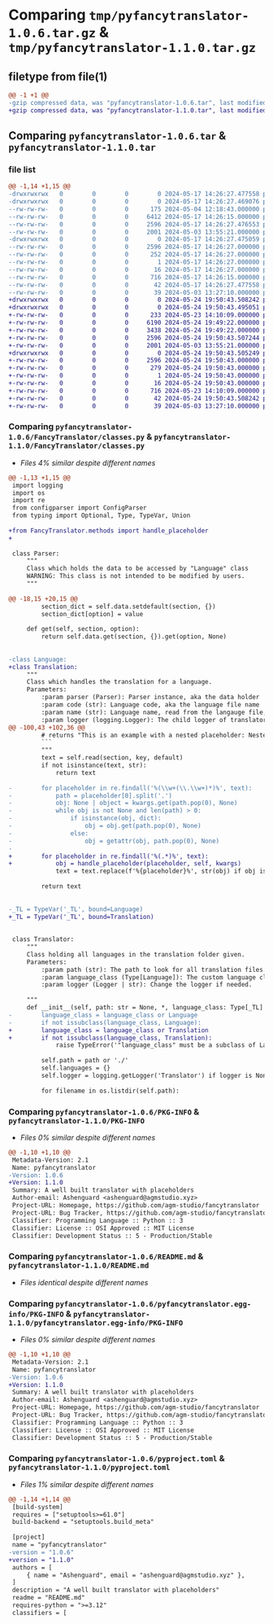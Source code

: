 # Comparing `tmp/pyfancytranslator-1.0.6.tar.gz` & `tmp/pyfancytranslator-1.1.0.tar.gz`

## filetype from file(1)

```diff
@@ -1 +1 @@
-gzip compressed data, was "pyfancytranslator-1.0.6.tar", last modified: Fri May 17 14:26:27 2024, max compression
+gzip compressed data, was "pyfancytranslator-1.1.0.tar", last modified: Fri May 24 19:50:43 2024, max compression
```

## Comparing `pyfancytranslator-1.0.6.tar` & `pyfancytranslator-1.1.0.tar`

### file list

```diff
@@ -1,14 +1,15 @@
-drwxrwxrwx   0        0        0        0 2024-05-17 14:26:27.477558 pyfancytranslator-1.0.6/
-drwxrwxrwx   0        0        0        0 2024-05-17 14:26:27.469076 pyfancytranslator-1.0.6/FancyTranslator/
--rw-rw-rw-   0        0        0      175 2024-05-04 12:18:43.000000 pyfancytranslator-1.0.6/FancyTranslator/__init__.py
--rw-rw-rw-   0        0        0     6412 2024-05-17 14:26:15.000000 pyfancytranslator-1.0.6/FancyTranslator/classes.py
--rw-rw-rw-   0        0        0     2596 2024-05-17 14:26:27.476553 pyfancytranslator-1.0.6/PKG-INFO
--rw-rw-rw-   0        0        0     2001 2024-05-03 13:55:21.000000 pyfancytranslator-1.0.6/README.md
-drwxrwxrwx   0        0        0        0 2024-05-17 14:26:27.475059 pyfancytranslator-1.0.6/pyfancytranslator.egg-info/
--rw-rw-rw-   0        0        0     2596 2024-05-17 14:26:27.000000 pyfancytranslator-1.0.6/pyfancytranslator.egg-info/PKG-INFO
--rw-rw-rw-   0        0        0      252 2024-05-17 14:26:27.000000 pyfancytranslator-1.0.6/pyfancytranslator.egg-info/SOURCES.txt
--rw-rw-rw-   0        0        0        1 2024-05-17 14:26:27.000000 pyfancytranslator-1.0.6/pyfancytranslator.egg-info/dependency_links.txt
--rw-rw-rw-   0        0        0       16 2024-05-17 14:26:27.000000 pyfancytranslator-1.0.6/pyfancytranslator.egg-info/top_level.txt
--rw-rw-rw-   0        0        0      716 2024-05-17 14:26:15.000000 pyfancytranslator-1.0.6/pyproject.toml
--rw-rw-rw-   0        0        0       42 2024-05-17 14:26:27.477558 pyfancytranslator-1.0.6/setup.cfg
--rw-rw-rw-   0        0        0       39 2024-05-03 13:27:10.000000 pyfancytranslator-1.0.6/setup.py
+drwxrwxrwx   0        0        0        0 2024-05-24 19:50:43.508242 pyfancytranslator-1.1.0/
+drwxrwxrwx   0        0        0        0 2024-05-24 19:50:43.495051 pyfancytranslator-1.1.0/FancyTranslator/
+-rw-rw-rw-   0        0        0      233 2024-05-23 14:10:09.000000 pyfancytranslator-1.1.0/FancyTranslator/__init__.py
+-rw-rw-rw-   0        0        0     6190 2024-05-24 19:49:22.000000 pyfancytranslator-1.1.0/FancyTranslator/classes.py
+-rw-rw-rw-   0        0        0     3438 2024-05-24 19:49:22.000000 pyfancytranslator-1.1.0/FancyTranslator/methods.py
+-rw-rw-rw-   0        0        0     2596 2024-05-24 19:50:43.507244 pyfancytranslator-1.1.0/PKG-INFO
+-rw-rw-rw-   0        0        0     2001 2024-05-03 13:55:21.000000 pyfancytranslator-1.1.0/README.md
+drwxrwxrwx   0        0        0        0 2024-05-24 19:50:43.505249 pyfancytranslator-1.1.0/pyfancytranslator.egg-info/
+-rw-rw-rw-   0        0        0     2596 2024-05-24 19:50:43.000000 pyfancytranslator-1.1.0/pyfancytranslator.egg-info/PKG-INFO
+-rw-rw-rw-   0        0        0      279 2024-05-24 19:50:43.000000 pyfancytranslator-1.1.0/pyfancytranslator.egg-info/SOURCES.txt
+-rw-rw-rw-   0        0        0        1 2024-05-24 19:50:43.000000 pyfancytranslator-1.1.0/pyfancytranslator.egg-info/dependency_links.txt
+-rw-rw-rw-   0        0        0       16 2024-05-24 19:50:43.000000 pyfancytranslator-1.1.0/pyfancytranslator.egg-info/top_level.txt
+-rw-rw-rw-   0        0        0      716 2024-05-23 14:10:09.000000 pyfancytranslator-1.1.0/pyproject.toml
+-rw-rw-rw-   0        0        0       42 2024-05-24 19:50:43.508242 pyfancytranslator-1.1.0/setup.cfg
+-rw-rw-rw-   0        0        0       39 2024-05-03 13:27:10.000000 pyfancytranslator-1.1.0/setup.py
```

### Comparing `pyfancytranslator-1.0.6/FancyTranslator/classes.py` & `pyfancytranslator-1.1.0/FancyTranslator/classes.py`

 * *Files 4% similar despite different names*

```diff
@@ -1,13 +1,15 @@
 import logging
 import os
 import re
 from configparser import ConfigParser
 from typing import Optional, Type, TypeVar, Union
 
+from FancyTranslator.methods import handle_placeholder
+
 
 class Parser:
     """
     Class which holds the data to be accessed by "Language" class
     WARNING: This class is not intended to be modified by users.
     """
 
@@ -18,15 +20,15 @@
         section_dict = self.data.setdefault(section, {})
         section_dict[option] = value
 
     def get(self, section, option):
         return self.data.get(section, {}).get(option, None)
 
 
-class Language:
+class Translation:
     """
     Class which handles the translation for a language.
     Parameters:
         :param parser (Parser): Parser instance, aka the data holder
         :param code (str): Language code, aka the language file name
         :param name (str): Language name, read from the langauge file, section "Translation", key "name"
         :param logger (logging.Logger): The child logger of translator logger for this language
@@ -100,43 +102,36 @@
         # returns "This is an example with a nested placeholder: Nested"
         ```
         """
         text = self.read(section, key, default)
         if not isinstance(text, str):
             return text
 
-        for placeholder in re.findall('%(\\w+(\\.\\w+)*)%', text):
-            path = placeholder[0].split('.')
-            obj: None | object = kwargs.get(path.pop(0), None)
-            while obj is not None and len(path) > 0:
-                if isinstance(obj, dict):
-                    obj = obj.get(path.pop(0), None)
-                else:
-                    obj = getattr(obj, path.pop(0), None)
-
+        for placeholder in re.findall('%(.*)%', text):
+            obj = handle_placeholder(placeholder, self, kwargs)
             text = text.replace(f'%{placeholder}%', str(obj) if obj is not None else f'None({placeholder})')
 
         return text
 
 
-_TL = TypeVar('_TL', bound=Language)
+_TL = TypeVar('_TL', bound=Translation)
 
 
 class Translator:
     """
     Class holding all languages in the translation folder given.
     Parameters:
         :param path (str): The path to look for all translation files. Does not support nested folders.
         :param language_class (Type[Language]): The custom language class if needed.
         :param logger (Logger | str): Change the logger if needed.
 
     """
     def __init__(self, path: str = None, *, language_class: Type[_TL] = None, logger: Union[logging.Logger, str] = None):
-        language_class = language_class or Language
-        if not issubclass(language_class, Language):
+        language_class = language_class or Translation
+        if not issubclass(language_class, Translation):
             raise TypeError('"language_class" must be a subclass of Language')
 
         self.path = path or './'
         self.languages = {}
         self.logger = logging.getLogger('Translator') if logger is None else logging.getLogger(logger) if isinstance(logger, str) else logger
 
         for filename in os.listdir(self.path):
```

### Comparing `pyfancytranslator-1.0.6/PKG-INFO` & `pyfancytranslator-1.1.0/PKG-INFO`

 * *Files 0% similar despite different names*

```diff
@@ -1,10 +1,10 @@
 Metadata-Version: 2.1
 Name: pyfancytranslator
-Version: 1.0.6
+Version: 1.1.0
 Summary: A well built translator with placeholders
 Author-email: Ashenguard <ashenguard@agmstudio.xyz>
 Project-URL: Homepage, https://github.com/agm-studio/fancytranslator
 Project-URL: Bug Tracker, https://github.com/agm-studio/fancytranslator/issues
 Classifier: Programming Language :: Python :: 3
 Classifier: License :: OSI Approved :: MIT License
 Classifier: Development Status :: 5 - Production/Stable
```

### Comparing `pyfancytranslator-1.0.6/README.md` & `pyfancytranslator-1.1.0/README.md`

 * *Files identical despite different names*

### Comparing `pyfancytranslator-1.0.6/pyfancytranslator.egg-info/PKG-INFO` & `pyfancytranslator-1.1.0/pyfancytranslator.egg-info/PKG-INFO`

 * *Files 0% similar despite different names*

```diff
@@ -1,10 +1,10 @@
 Metadata-Version: 2.1
 Name: pyfancytranslator
-Version: 1.0.6
+Version: 1.1.0
 Summary: A well built translator with placeholders
 Author-email: Ashenguard <ashenguard@agmstudio.xyz>
 Project-URL: Homepage, https://github.com/agm-studio/fancytranslator
 Project-URL: Bug Tracker, https://github.com/agm-studio/fancytranslator/issues
 Classifier: Programming Language :: Python :: 3
 Classifier: License :: OSI Approved :: MIT License
 Classifier: Development Status :: 5 - Production/Stable
```

### Comparing `pyfancytranslator-1.0.6/pyproject.toml` & `pyfancytranslator-1.1.0/pyproject.toml`

 * *Files 1% similar despite different names*

```diff
@@ -1,14 +1,14 @@
 [build-system]
 requires = ["setuptools>=61.0"]
 build-backend = "setuptools.build_meta"
 
 [project]
 name = "pyfancytranslator"
-version = "1.0.6"
+version = "1.1.0"
 authors = [
     { name = "Ashenguard", email = "ashenguard@agmstudio.xyz" },
 ]
 description = "A well built translator with placeholders"
 readme = "README.md"
 requires-python = ">=3.12"
 classifiers = [
```

